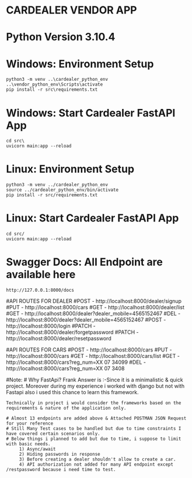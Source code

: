 # CARDEALER VENDOR APP

# Python Version 3.10.4

# Windows: Environment Setup
```commandline
python3 -m venv ..\cardealer_python_env
..\vendor_python_env\Scripts\activate
pip install -r src\requirements.txt
```
# Windows: Start Cardealer FastAPI App
```commandline
cd src\
uvicorn main:app --reload
```

# Linux: Environment Setup
```commandline
python3 -m venv ../cardealer_python_env
source ../cardealer_python_env/bin/activate
pip install -r src/requirements.txt
```
# Linux: Start Cardealer FastAPI App
```commandline
cd src/
uvicorn main:app --reload
```

# Swagger Docs: All Endpoint are available here
```commandline
http://127.0.0.1:8000/docs
```

#API ROUTES FOR DEALER
    #POST - http://localhost:8000/dealer/signup
    #PUT  - http://localhost:8000/cars
    #GET  - http://localhost:8000/dealer/list
    #GET  - http://localhost:8000/dealer?dealer_mobile=4565152467
    #DEL  - http://localhost:8000/dealer?dealer_mobile=4565152467
    #POST - http://localhost:8000/login
    #PATCH - http://localhost:8000/dealer/forgetpassword
    #PATCH - http://localhost:8000/dealer/resetpassword


#API ROUTES FOR CARS
    #POST - http://localhost:8000/cars
    #PUT  - http://localhost:8000/cars
    #GET  - http://localhost:8000/cars/list
    #GET  - http://localhost:8000/cars?reg_num=XX 07 34099
    #DEL  - http://localhost:8000/cars?reg_num=XX 07 3408

#Note:
    # Why FastApi?
    Frank Answer is :-Since it is a minimalistic  & quick project. Moreover during my experience 
    i worked with django but not with Fastapi also i used this chance to learn this framework.

    Technically in project i would consider the frameworks based on the requirements & nature of the application only.

    # Almost 13 endpoints are added above & Attached POSTMAN JSON Request for your reference
    # Still Many Test cases to be handled but due to time constraints I have covered certain scenarios only.
    # Below things i planned to add but due to time, i suppose to limit with basic needs. 
         1) Async/await 
         2) Hiding passwords in response
         3) Before creating a dealer shouldn't allow to create a car.
         4) API authorization not added for many API endpoint except /restpassword because i need time to test.
    
